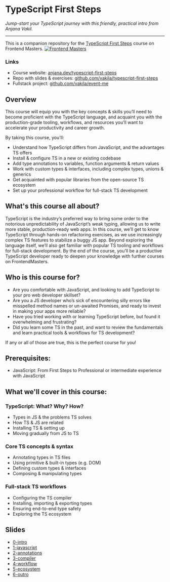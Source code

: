# TypeScript First Steps

_Jump-start your TypeScript journey with this friendly, practical intro from Anjana Vakil._

---

This is a companion repository for the [TypeScript First Steps](https://frontendmasters.com/courses/typescript-first-steps/) course on Frontend Masters.
[![Frontend Masters](https://static.frontendmasters.com/assets/brand/logos/full.png)](https://frontendmasters.com/courses/typescript-first-steps/)


### Links

- Course website: [anjana.dev/typescript-first-steps](https://anjana.dev/typescript-first-steps)
- Repo with slides & exercises: [github.com/vakila/typescript-first-steps](https://github.com/vakila/typescript-first-steps)
- Fullstack project: [github.com/vakila/event-me](https://github.com/vakila/event-me)


## Overview
  This course will equip you with the key concepts & skills you’ll need to become proficient with the TypeScript language, and acquaint you with the production-grade tooling, workflows, and resources you’ll want to accelerate your productivity and career growth.


By taking this course, you'll:
  - Understand how TypeScript differs from JavaScript, and the advantages TS offers
  - Install & configure TS in a new or existing codebase
  - Add type annotations to variables, function arguments & return values
  - Work with custom types & interfaces, including complex types, unions & generics
  - Get acquainted with popular libraries from the open-source TS ecosystem
  - Set up your professional workflow for full-stack TS development

## What's this course all about? 
  TypeScript is the industry’s preferred way to bring some order to the notorious unpredictability of JavaScript’s weak typing, allowing us to write more stable, production-ready web apps. In this course, we’ll get to know TypeScript through hands-on refactoring exercises, as we use increasingly complex TS features to stabilize a buggy JS app. Beyond exploring the language itself, we’ll also get familiar with popular TS tooling and workflows for full-stack development. By the end of the course, you’ll be a productive TypeScript developer ready to deepen your knowledge with further courses on FrontendMasters.

## Who is this course for?

- Are you comfortable with JavaScript, and looking to add TypeScript to your pro web developer skillset?
- Are you a JS developer who’s sick of encountering silly errors like misspelled method names or un-awaited Promises, and ready to invest in making your apps more reliable?
- Have you tried working with or learning TypeScript before, but found it overwhelming and frustrating?
- Did you learn some TS in the past, and want to review the fundamentals and learn practical tools & workflows for TS development?
	
If any or all of those are true, this is the perfect course for you!

## Prerequisites:

- JavaScript: From First Steps to Professional or intermediate experience with JavaScript
	
## What we'll cover in this course: 

### TypeScript: What? Why? How?

- Types in JS & the problems TS solves
- How TS & JS are related
- Installing TS & setting up
- Moving gradually from JS to TS


### Core TS concepts & syntax

- Annotating types in TS files
- Using primitive & built-in types (e.g. DOM)
- Defining custom types & interfaces
- Composing & manipulating types

### Full-stack TS workflows

- Configuring the TS compiler
- Installing, importing & exporting types
- Ensuring end-to-end type safety
- Exploring the TS ecosystem


## Slides 

- [0-intro](https://anjana.dev/typescript-first-steps/0-intro/slides)
- [1-javascript](https://anjana.dev/typescript-first-steps/1-javascript/slides)
- [2-annotations](https://anjana.dev/typescript-first-steps/2-annotations/slides)
- [3-compiler](https://anjana.dev/typescript-first-steps/3-compiler/slides)
- [4-workflow](https://anjana.dev/typescript-first-steps/4-workflow/slides)
- [5-ecosystem](https://anjana.dev/typescript-first-steps/5-ecosystem/slides)
- [6-outro](https://anjana.dev/typescript-first-steps/6-outro/slides)
